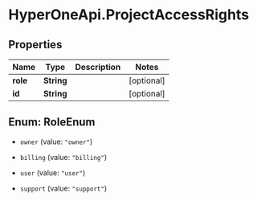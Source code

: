 # HyperOneApi.ProjectAccessRights

## Properties
Name | Type | Description | Notes
------------ | ------------- | ------------- | -------------
**role** | **String** |  | [optional] 
**id** | **String** |  | [optional] 


<a name="RoleEnum"></a>
## Enum: RoleEnum


* `owner` (value: `"owner"`)

* `billing` (value: `"billing"`)

* `user` (value: `"user"`)

* `support` (value: `"support"`)




